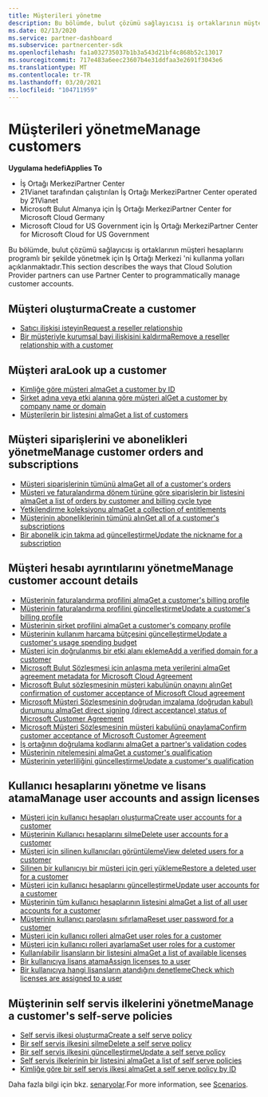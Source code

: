 ```yaml
---
title: Müşterileri yönetme
description: Bu bölümde, bulut çözümü sağlayıcısı iş ortaklarının müşteri hesaplarını programlı bir şekilde yönetmek için Iş ortağı merkezini kullanma yolları açıklanmaktadır.
ms.date: 02/13/2020
ms.service: partner-dashboard
ms.subservice: partnercenter-sdk
ms.openlocfilehash: fa1a032735037b1b3a543d21bf4c868b52c13017
ms.sourcegitcommit: 717e483a6eec23607b4e31ddfaa3e2691f3043e6
ms.translationtype: MT
ms.contentlocale: tr-TR
ms.lasthandoff: 03/20/2021
ms.locfileid: "104711959"
---
```

# <a name="manage-customers"></a><span data-ttu-id="e5a44-103">Müşterileri yönetme</span><span class="sxs-lookup"><span data-stu-id="e5a44-103">Manage customers</span></span>

<span data-ttu-id="e5a44-104">**Uygulama hedefi**</span><span class="sxs-lookup"><span data-stu-id="e5a44-104">**Applies To**</span></span>

- <span data-ttu-id="e5a44-105">İş Ortağı Merkezi</span><span class="sxs-lookup"><span data-stu-id="e5a44-105">Partner Center</span></span>
- <span data-ttu-id="e5a44-106">21Vianet tarafından çalıştırılan İş Ortağı Merkezi</span><span class="sxs-lookup"><span data-stu-id="e5a44-106">Partner Center operated by 21Vianet</span></span>
- <span data-ttu-id="e5a44-107">Microsoft Bulut Almanya için İş Ortağı Merkezi</span><span class="sxs-lookup"><span data-stu-id="e5a44-107">Partner Center for Microsoft Cloud Germany</span></span>
- <span data-ttu-id="e5a44-108">Microsoft Cloud for US Government için İş Ortağı Merkezi</span><span class="sxs-lookup"><span data-stu-id="e5a44-108">Partner Center for Microsoft Cloud for US Government</span></span>

<span data-ttu-id="e5a44-109">Bu bölümde, bulut çözümü sağlayıcısı iş ortaklarının müşteri hesaplarını programlı bir şekilde yönetmek için Iş Ortağı Merkezi 'ni kullanma yolları açıklanmaktadır.</span><span class="sxs-lookup"><span data-stu-id="e5a44-109">This section describes the ways that Cloud Solution Provider partners can use Partner Center to programmatically manage customer accounts.</span></span>

## <a name="create-a-customer"></a><span data-ttu-id="e5a44-110">Müşteri oluşturma</span><span class="sxs-lookup"><span data-stu-id="e5a44-110">Create a customer</span></span>

- [<span data-ttu-id="e5a44-111">Satıcı ilişkisi isteyin</span><span class="sxs-lookup"><span data-stu-id="e5a44-111">Request a reseller relationship</span></span>](request-reseller-relationship.md)
- [<span data-ttu-id="e5a44-112">Bir müşteriyle kurumsal bayi ilişkisini kaldırma</span><span class="sxs-lookup"><span data-stu-id="e5a44-112">Remove a reseller relationship with a customer</span></span>](remove-a-reseller-relationship-with-a-customer.md)

## <a name="look-up-a-customer"></a><span data-ttu-id="e5a44-113">Müşteri ara</span><span class="sxs-lookup"><span data-stu-id="e5a44-113">Look up a customer</span></span>

- [<span data-ttu-id="e5a44-114">Kimliğe göre müşteri alma</span><span class="sxs-lookup"><span data-stu-id="e5a44-114">Get a customer by ID</span></span>](get-a-customer-by-id.md)
- [<span data-ttu-id="e5a44-115">Şirket adına veya etki alanına göre müşteri al</span><span class="sxs-lookup"><span data-stu-id="e5a44-115">Get a customer by company name or domain</span></span>](get-a-customer-by-name.md)
- [<span data-ttu-id="e5a44-116">Müşterilerin bir listesini alma</span><span class="sxs-lookup"><span data-stu-id="e5a44-116">Get a list of customers</span></span>](get-a-list-of-customers.md)

## <a name="manage-customer-orders-and-subscriptions"></a><span data-ttu-id="e5a44-117">Müşteri siparişlerini ve abonelikleri yönetme</span><span class="sxs-lookup"><span data-stu-id="e5a44-117">Manage customer orders and subscriptions</span></span>

- [<span data-ttu-id="e5a44-118">Müşteri siparişlerinin tümünü alma</span><span class="sxs-lookup"><span data-stu-id="e5a44-118">Get all of a customer's orders</span></span>](get-all-of-a-customer-s-orders.md)
- [<span data-ttu-id="e5a44-119">Müşteri ve faturalandırma dönem türüne göre siparişlerin bir listesini alma</span><span class="sxs-lookup"><span data-stu-id="e5a44-119">Get a list of orders by customer and billing cycle type</span></span>](get-a-list-of-orders-by-customer-and-billing-cycle-type.md)
- [<span data-ttu-id="e5a44-120">Yetkilendirme koleksiyonu alma</span><span class="sxs-lookup"><span data-stu-id="e5a44-120">Get a collection of entitlements</span></span>](get-a-collection-of-entitlements.md)
- [<span data-ttu-id="e5a44-121">Müşterinin aboneliklerinin tümünü alın</span><span class="sxs-lookup"><span data-stu-id="e5a44-121">Get all of a customer's subscriptions</span></span>](get-all-of-a-customer-s-subscriptions.md)
- [<span data-ttu-id="e5a44-122">Bir abonelik için takma ad güncelleştirme</span><span class="sxs-lookup"><span data-stu-id="e5a44-122">Update the nickname for a subscription</span></span>](update-the-nickname-for-a-subscription.md)

## <a name="manage-customer-account-details"></a><span data-ttu-id="e5a44-123">Müşteri hesabı ayrıntılarını yönetme</span><span class="sxs-lookup"><span data-stu-id="e5a44-123">Manage customer account details</span></span>

- [<span data-ttu-id="e5a44-124">Müşterinin faturalandırma profilini alma</span><span class="sxs-lookup"><span data-stu-id="e5a44-124">Get a customer's billing profile</span></span>](get-all-of-a-customer-s-billing-profiles.md)
- [<span data-ttu-id="e5a44-125">Müşterinin faturalandırma profilini güncelleştirme</span><span class="sxs-lookup"><span data-stu-id="e5a44-125">Update a customer's billing profile</span></span>](update-a-customer-s-billing-profile.md)
- [<span data-ttu-id="e5a44-126">Müşterinin şirket profilini alma</span><span class="sxs-lookup"><span data-stu-id="e5a44-126">Get a customer's company profile</span></span>](get-a-customer-s-company-profile.md)
- [<span data-ttu-id="e5a44-127">Müşterinin kullanım harcama bütçesini güncelleştirme</span><span class="sxs-lookup"><span data-stu-id="e5a44-127">Update a customer's usage spending budget</span></span>](update-a-customer-s-usage-spending-budget.md)
- [<span data-ttu-id="e5a44-128">Müşteri için doğrulanmış bir etki alanı ekleme</span><span class="sxs-lookup"><span data-stu-id="e5a44-128">Add a verified domain for a customer</span></span>](add-a-verified-domain-for-a-customer.md)
- [<span data-ttu-id="e5a44-129">Microsoft Bulut Sözleşmesi için anlaşma meta verilerini alma</span><span class="sxs-lookup"><span data-stu-id="e5a44-129">Get agreement metadata for Microsoft Cloud Agreement</span></span>](get-agreement-metadata.md)
- [<span data-ttu-id="e5a44-130">Microsoft Bulut sözleşmesinin müşteri kabulünün onayını alın</span><span class="sxs-lookup"><span data-stu-id="e5a44-130">Get confirmation of customer acceptance of Microsoft Cloud agreement</span></span>](get-confirmation-of-customer-consent.md)
- [<span data-ttu-id="e5a44-131">Microsoft Müşteri Sözleşmesinin doğrudan imzalama (doğrudan kabul) durumunu alma</span><span class="sxs-lookup"><span data-stu-id="e5a44-131">Get direct signing (direct acceptance) status of Microsoft Customer Agreement</span></span>](get-direct-sign-status-of-customer-agreement.md)
- [<span data-ttu-id="e5a44-132">Microsoft Müşteri Sözleşmesinin müşteri kabulünü onaylama</span><span class="sxs-lookup"><span data-stu-id="e5a44-132">Confirm customer acceptance of Microsoft Customer Agreement</span></span>](confirm-customer-consent-customer-agreement.md)
- [<span data-ttu-id="e5a44-133">İş ortağının doğrulama kodlarını alma</span><span class="sxs-lookup"><span data-stu-id="e5a44-133">Get a partner's validation codes</span></span>](get-a-partner-s-validation-codes.md)
- [<span data-ttu-id="e5a44-134">Müşterinin nitelemesini alma</span><span class="sxs-lookup"><span data-stu-id="e5a44-134">Get a customer's qualification</span></span>](./get-customer-qualification-synchronous.md)
- [<span data-ttu-id="e5a44-135">Müşterinin yeterliliğini güncelleştirme</span><span class="sxs-lookup"><span data-stu-id="e5a44-135">Update a customer's qualification</span></span>](./update-customer-qualification-synchronous.md)

## <a name="manage-user-accounts-and-assign-licenses"></a><span data-ttu-id="e5a44-136">Kullanıcı hesaplarını yönetme ve lisans atama</span><span class="sxs-lookup"><span data-stu-id="e5a44-136">Manage user accounts and assign licenses</span></span>

- [<span data-ttu-id="e5a44-137">Müşteri için kullanıcı hesapları oluşturma</span><span class="sxs-lookup"><span data-stu-id="e5a44-137">Create user accounts for a customer</span></span>](create-user-accounts-for-a-customer.md)
- [<span data-ttu-id="e5a44-138">Müşterinin Kullanıcı hesaplarını silme</span><span class="sxs-lookup"><span data-stu-id="e5a44-138">Delete user accounts for a customer</span></span>](delete-user-accounts-for-a-customer.md)
- [<span data-ttu-id="e5a44-139">Müşteri için silinen kullanıcıları görüntüleme</span><span class="sxs-lookup"><span data-stu-id="e5a44-139">View deleted users for a customer</span></span>](view-a-deleted-user.md)
- [<span data-ttu-id="e5a44-140">Silinen bir kullanıcıyı bir müşteri için geri yükleme</span><span class="sxs-lookup"><span data-stu-id="e5a44-140">Restore a deleted user for a customer</span></span>](restore-a-user-for-a-customer.md)
- [<span data-ttu-id="e5a44-141">Müşteri için kullanıcı hesaplarını güncelleştirme</span><span class="sxs-lookup"><span data-stu-id="e5a44-141">Update user accounts for a customer</span></span>](update-user-accounts-for-a-customer.md)
- [<span data-ttu-id="e5a44-142">Müşterinin tüm kullanıcı hesaplarının listesini alma</span><span class="sxs-lookup"><span data-stu-id="e5a44-142">Get a list of all user accounts for a customer</span></span>](get-a-list-of-all-user-accounts-for-a-customer.md)
- [<span data-ttu-id="e5a44-143">Müşterinin kullanıcı parolasını sıfırlama</span><span class="sxs-lookup"><span data-stu-id="e5a44-143">Reset user password for a customer</span></span>](reset-user-password-for-a-customer.md)
- [<span data-ttu-id="e5a44-144">Müşteri için kullanıcı rolleri alma</span><span class="sxs-lookup"><span data-stu-id="e5a44-144">Get user roles for a customer</span></span>](get-user-roles-for-a-customer.md)
- [<span data-ttu-id="e5a44-145">Müşteri için kullanıcı rolleri ayarlama</span><span class="sxs-lookup"><span data-stu-id="e5a44-145">Set user roles for a customer</span></span>](set-user-roles-for-a-customer.md)
- [<span data-ttu-id="e5a44-146">Kullanılabilir lisansların bir listesini alma</span><span class="sxs-lookup"><span data-stu-id="e5a44-146">Get a list of available licenses</span></span>](get-a-list-of-available-licenses.md)
- [<span data-ttu-id="e5a44-147">Bir kullanıcıya lisans atama</span><span class="sxs-lookup"><span data-stu-id="e5a44-147">Assign licenses to a user</span></span>](assign-licenses-to-a-user.md)
- [<span data-ttu-id="e5a44-148">Bir kullanıcıya hangi lisansların atandığını denetleme</span><span class="sxs-lookup"><span data-stu-id="e5a44-148">Check which licenses are assigned to a user</span></span>](check-which-licenses-are-assigned-to-a-user.md)

## <a name="manage-a-customers-self-serve-policies"></a><span data-ttu-id="e5a44-149">Müşterinin self servis ilkelerini yönetme</span><span class="sxs-lookup"><span data-stu-id="e5a44-149">Manage a customer's self-serve policies</span></span>

- [<span data-ttu-id="e5a44-150">Self servis ilkesi oluşturma</span><span class="sxs-lookup"><span data-stu-id="e5a44-150">Create a self serve policy</span></span>](create-a-self-serve-policy.md)
- [<span data-ttu-id="e5a44-151">Bir self servis ilkesini silme</span><span class="sxs-lookup"><span data-stu-id="e5a44-151">Delete a self serve policy</span></span>](delete-a-self-serve-policy.md)
- [<span data-ttu-id="e5a44-152">Bir self servis ilkesini güncelleştirme</span><span class="sxs-lookup"><span data-stu-id="e5a44-152">Update a self serve policy</span></span>](update-a-self-serve-policy.md)
- [<span data-ttu-id="e5a44-153">Self servis ilkelerinin bir listesini alma</span><span class="sxs-lookup"><span data-stu-id="e5a44-153">Get a list of self serve policies</span></span>](get-a-list-of-self-serve-policies.md)
- [<span data-ttu-id="e5a44-154">Kimliğe göre bir self servis ilkesi alma</span><span class="sxs-lookup"><span data-stu-id="e5a44-154">Get a self serve policy by ID</span></span>](get-a-self-serve-policy-by-id.md)

<span data-ttu-id="e5a44-155">Daha fazla bilgi için bkz. [senaryolar](scenarios.md).</span><span class="sxs-lookup"><span data-stu-id="e5a44-155">For more information, see [Scenarios](scenarios.md).</span></span>